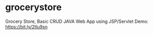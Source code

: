 # grocerystore
Grocery Store, Basic CRUD JAVA Web App
using JSP/Servlet
Demo: https://bit.ly/2tIu9sn
